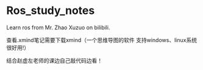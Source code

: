 # Ros_study_notes
Learn ros from Mr. Zhao Xuzuo on bilibili.

查看.xmind笔记需要下载xmind（一个思维导图的软件 支持windows、linux系统 很好用!）

结合赵虚左老师的课边自己敲代码边看！
